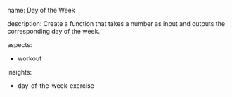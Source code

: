 name: Day of the Week

description: Create a function that takes a number as input and outputs the corresponding day of the week.

aspects:
  - workout

insights:
  - day-of-the-week-exercise
